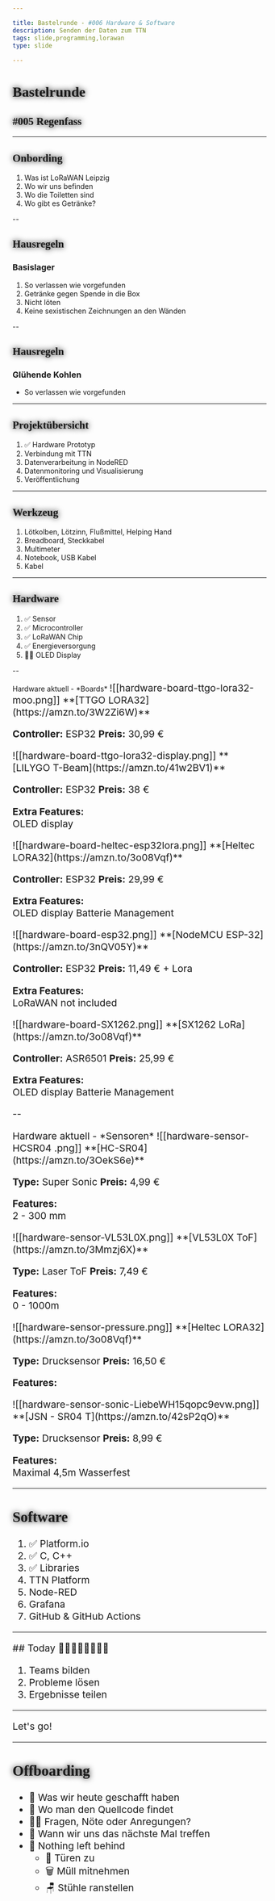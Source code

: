 ```yaml
---

title: Bastelrunde - #006 Hardware & Software
description: Senden der Daten zum TTN
tags: slide,programming,lorawan
type: slide
  
---
```

<style>
@import url('https://fonts.googleapis.com/css2?family=Lobster&family=Permanent+Marker&display=swap');
h1, h2 {
	font-family: 'Permanent Marker', cursive !important;
	text-shadow: 0 0 12px #000 !important;
}
</style>

<!-- slide bg="[[vergissberlin_young_person_in_a_garden_with_a_microcontroller_e_4b8f3925-109e-4348-b8c7-eceac7ae8b4e.png]]" data-auto-animate     -->

# Bastelrunde 
<!-- element style="padding-top: 30%; text-shadow: 4px 4px 2px 2px #000;" -->
## #005 Regenfass
<!-- element style="text-shadow: 4px 4px 2px 2px #000" -->

---

## Onbording

1) Was ist LoRaWAN Leipzig
2) Wo wir uns befinden
3) Wo die Toiletten sind
4) Wo gibt es Getränke?

<!--
- [ ] Was ist LoRaWAN Leipzig
	- [ ] Ziele
	- [ ] Wer sind die Leute
- [ ] Wo befinden wir uns (Basislager, Kohlenstraße)
- [ ] Wo sind die Toiletten
- [ ] Wo gibt es Getränke?
-->

--

## Hausregeln 
### Basislager

1) So verlassen wie vorgefunden
2) Getränke gegen Spende in die Box
3) Nicht löten
4) Keine sexistischen Zeichnungen an den Wänden

--

## Hausregeln 
### Glühende Kohlen

- So verlassen wie vorgefunden<!-- element class="fragment" -->

---

## Projektübersicht

1) ✅ Hardware Prototyp
2) Verbindung mit TTN
3) Datenverarbeitung in NodeRED
4) Datenmonitoring und Visualisierung
5) Veröffentlichung

<!--
1. Planung
2. Hardware Prototyp
3. Verbindung mit TTN
4. Datenverarbeitung in NodeRED
5. Datenmonitoring und Visualisierung
	1. Handy Notification
	2. Dashboard
6. Veröffentlichung
-->

---

## Werkzeug

1) Lötkolben, Lötzinn, Flußmittel, Helping Hand
2) Breadboard, Steckkabel
3) Multimeter
4) Notebook, USB Kabel
5) Kabel

---

## Hardware

1) ✅ Sensor
1) ✅ Microcontroller
1) ✅ LoRaWAN Chip
1) ✅ Energieversorgung
1) 🤷‍♂️ OLED Display

--

<grid drag="100 10" drop="0 0" bg="#111"  >
Hardware aktuell - *Boards*
</grid>

<grid drag="20 90" drop="0 10" bg="#222" style="font-size: 1.2rem;"  align="topleft">
<grid drag="100 30" drop="0 0" pad="4px">
![[hardware-board-ttgo-lora32-moo.png]]
</grid>

<grid drag="100 70" drop="0 30" bg="#0000dd33" align="topleft" pad="12px">
**[TTGO LORA32](https://amzn.to/3W2Zi6W)**

**Controller:** ESP32
**Preis:** 30,99 €
</grid>
</grid>


<grid  drag="20 90" drop="20 10" bg="#333" style="font-size: 1.2rem;"  align="topleft">
<grid drag="100 30" drop="0 0" pad="12px">
![[hardware-board-ttgo-lora32-display.png]]
</grid>
<grid drag="100 70" drop="0 30" bg="#0000dd33" align="topleft" pad="12px">
**[LILYGO T-Beam](https://amzn.to/41w2BV1)**

**Controller:** ESP32
**Preis:** 38 €

**Extra Features:**<br>
OLED display
</grid>
</grid>


<grid drag="20 90" drop="40 10" bg="#222" style="font-size: 1.2rem;"  align="topleft" pad="24px">
<grid drag="100 30" drop="0 0" pad="18px">
![[hardware-board-heltec-esp32lora.png]]
</grid>
<grid drag="100 70" drop="0 30" bg="#0000dd33" align="topleft" pad="12px">
**[Heltec LORA32](https://amzn.to/3o08Vqf)**

**Controller:** ESP32
**Preis:** 29,99 €

**Extra Features:**<br>
OLED display
Batterie Management
</grid>
</grid>

<grid drag="20 90" drop="60 10" bg="#333" style="font-size: 1.2rem;"  align="topleft" pad="24px">
<grid drag="100 30" drop="0 0" pad="12px">
![[hardware-board-esp32.png]]
</grid>
<grid drag="100 70" drop="0 30" bg="#0000dd33" align="topleft" pad="12px">
**[NodeMCU ESP-32](https://amzn.to/3nQV05Y)**

**Controller:** ESP32
**Preis:** 11,49 € + Lora

**Extra Features:**<br>
LoRaWAN not included
</grid>
</grid>

<grid drag="20 90" drop="80 10" bg="#222" style="font-size: 1.2rem;"  align="topleft" pad="24px">
<grid drag="100 30" drop="0 0" pad="12px">
![[hardware-board-SX1262.png]]
</grid>
<grid drag="100 70" drop="0 30" bg="#0000dd33" align="topleft" pad="12px">
**[SX1262 LoRa](https://amzn.to/3o08Vqf)**

**Controller:** ASR6501
**Preis:** 25,99 €

**Extra Features:**<br>
OLED display
Batterie Management
</grid>
</grid>

--

<grid drag="100 10" drop="0 0" bg="#111"  >
Hardware aktuell - *Sensoren*
</grid>

<grid drag="20 90" drop="0 10" bg="#222" style="font-size: 1.2rem;"  align="topleft">
<grid drag="100 30" drop="0 0" pad="12px">
![[hardware-sensor-HCSR04 .png]]
</grid>

<grid drag="100 70" drop="0 30" bg="#00aa0077" align="topleft" pad="12px">
**[HC-SR04](https://amzn.to/3OekS6e)**

**Type:** Super Sonic
**Preis:** 4,99 €

**Features:**<br>
2 - 300 mm
</grid>
</grid>


<grid  drag="20 90" drop="20 10" bg="#333" style="font-size: 1.2rem;"  align="topleft">
<grid drag="100 30" drop="0 0" pad="12px">
![[hardware-sensor-VL53L0X.png]]
</grid>
<grid drag="100 70" drop="0 30" bg="#00aa0077" align="topleft" pad="12px">
**[VL53L0X ToF](https://amzn.to/3Mmzj6X)**

**Type:** Laser ToF
**Preis:** 7,49  €

**Features:**<br>
0 - 1000m
</grid>
</grid>


<grid drag="20 90" drop="40 10" bg="#222" style="font-size: 1.2rem;"  align="topleft" pad="24px">
<grid drag="100 30" drop="0 0" pad="18px">
![[hardware-sensor-pressure.png]]
</grid>
<grid drag="100 70" drop="0 30" bg="#00aa0077" align="topleft" pad="12px">
**[Heltec LORA32](https://amzn.to/3o08Vqf)**

**Type:** Drucksensor
**Preis:** 16,50 €

**Features:**<br>
</grid>
</grid>

<grid drag="20 90" drop="60 10" bg="#333" style="font-size: 1.2rem;"  align="topleft" pad="24px">
<grid drag="100 30" drop="0 0" pad="24px">
![[hardware-sensor-sonic-LiebeWH15qopc9evw.png]]
</grid>
<grid drag="100 70" drop="0 30" bg="#00aa0077" align="topleft" pad="12px">
**[JSN - SR04 T](https://amzn.to/42sP2qO)**

**Type:** Drucksensor
**Preis:** 8,99 €

**Features:**<br>
Maximal 4,5m
Wasserfest

</grid>
</grid>

<grid drag="20 90" drop="80 10" bg="#222" style="font-size: 1.2rem;"  align="topleft" pad="24px">
<grid drag="100 30" drop="0 0" pad="12px"></grid>
<grid drag="100 70" drop="0 30" bg="#00aa0077" align="topleft" pad="12px"></grid>
</grid>

---

## Software

1. ✅ Platform.io<!-- element class="fragment" -->
1. ✅ C, C++<!-- element class="fragment" -->
1. ✅ Libraries<!-- element class="fragment" -->
1. TTN Platform<!-- element class="fragment" -->
1. Node-RED<!-- element class="fragment" -->
1. Grafana<!-- element class="fragment" -->
1. GitHub & GitHub Actions<!-- element class="fragment" -->

---


<!-- slide bg="[[vergissberlin_25_year_old_girl_sits_at_a_table_with_a_soldering_e44ef266-6099-429c-9568-ba914be8a7e6.png]]" data-auto-animate     -->

<grid drag="60 30" bg="#000000cc" style="border-radius: 12px;backdrop-filter: blur(10px);" pad="1em 2em 1em 1em">
## Today
👩‍💻🧑🏼‍💻👨🏻‍💻

1. Teams bilden
2. Probleme lösen
3. Ergebnisse teilen

</grid>


---


Let's go!

---

## Offboarding

- 🏁 Was wir heute geschafft haben<!-- element class="fragment" -->
- 🔎 Wo man den Quellcode findet<!-- element class="fragment" -->
- 🙋‍♂️ Fragen, Nöte oder Anregungen?<!-- element class="fragment" -->
- 📆 Wann wir uns das nächste Mal treffen<!-- element class="fragment" -->
- 🫥 Nothing left behind<!-- element class="fragment" -->
	- 🚪 Türen zu
	- 🗑️ Müll mitnehmen
	- 🪑 Stühle ranstellen
